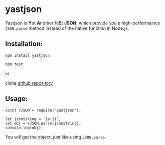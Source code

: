 # yastjson
Yastjson is **Y**et **A**nother fa**S**t **JSON**, which provide you a high-performaince `JSON.parse` method instead of the native function in Node.js.

## Installation:

```
npm install yastjson

npm test
```

or

clone [github repository](https://github.com/zhuyingda/yastjson)

## Usage:

```
const YJSON = require('yastjson');

let jsonString = '{a:1}';
let obj = YJSON.parse(jsonString);
console.log(obj);
```

You will get the object, just like using `JSON.parse`.